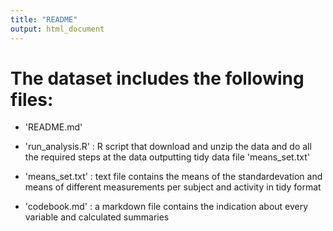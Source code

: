 ```yaml
---
title: "README"
output: html_document
---
```

The dataset includes the following files:
=========================================
- 'README.md'

- 'run_analysis.R' : R script that download and unzip the data and do all the 
                     required steps at the data outputting tidy data file 'means_set.txt'
                     
- 'means_set.txt' : text file contains the means of the standardevation and means
                    of different measurements per subject and activity in tidy format
                    
- 'codebook.md' : a markdown file contains the indication about every variable
                  and calculated summaries